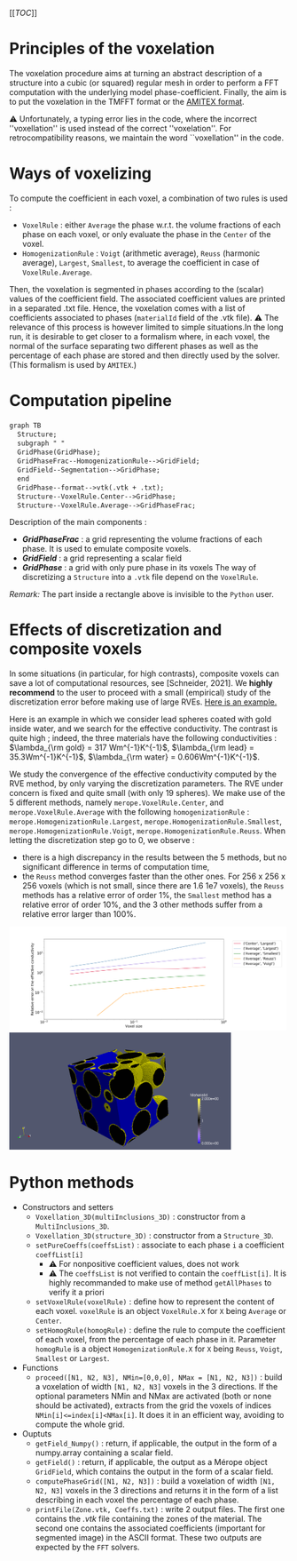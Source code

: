 [[_TOC_]]

# Principles of the voxelation

The voxelation procedure aims at turning an abstract description of a structure into a cubic (or squared) regular mesh in order to perform a FFT computation with the underlying model phase-coefficient.
Finally, the aim is to put the voxelation in the TMFFT format or the [AMITEX format](http://www.maisondelasimulation.fr/projects/amitex/user_guide/_build/html/input_files.html).

:warning: Unfortunately, a typing error lies in the code, where the incorrect ''voxellation'' is used instead of the correct ''voxelation''. For retrocompatibility reasons, we maintain the word ``voxellation'' in the code.

# Ways of voxelizing

To compute the coefficient in each voxel, a combination of two rules is used :
- `VoxelRule` : either `Average` the phase w.r.t. the volume fractions of each phase on each voxel, or only evaluate the phase in the `Center` of the voxel.
- `HomogenizationRule` : `Voigt` (arithmetic average), `Reuss` (harmonic average), `Largest`, `Smallest`, to average the coefficient in case of `VoxelRule.Average`.

Then, the voxelation is segmented in phases according to the (scalar) values of the coefficient field.
The associated coefficient values are printed in a separated .txt file.
Hence, the voxelation comes with a list of coefficients associated to phases (`materialId` field of the .vtk file).
:warning: The relevance of this process is however limited to simple situations.In the long run, it is desirable to get
closer to a formalism where, in each voxel, the normal of the surface separating two different phases as well as the percentage of each phase are stored and then directly used by the solver. (This formalism is used by `AMITEX`.)

# Computation pipeline


```mermaid
graph TB
  Structure;
  subgraph " "
  GridPhase(GridPhase);
  GridPhaseFrac--HomogenizationRule-->GridField;
  GridField--Segmentation-->GridPhase;
  end
  GridPhase--format-->vtk(.vtk + .txt);
  Structure--VoxelRule.Center-->GridPhase;
  Structure--VoxelRule.Average-->GridPhaseFrac;
```

Description of the main components :
- ***GridPhaseFrac*** : a grid representing the volume fractions of each phase. It is used to emulate composite voxels.
- ***GridField*** : a grid representing a scalar field
- ***GridPhase*** : a grid with only pure phase in its voxels
The way of discretizing a `Structure` into a `.vtk` file depend on the `VoxelRule`.

*Remark:*
The part inside a rectangle above is invisible to the `Python` user.

# Effects of discretization and composite voxels

In some situations (in particular, for high contrasts), composite voxels can save a lot of computational resources, see \[Schneider, 2021\].
We **highly recommend** to the user to proceed with a small (empirical) study of the discretization error before making use of large RVEs.
[Here is an example.](studies/Voxels_composites)

Here is an example in which we consider lead spheres coated with gold inside water, and we search for the effective conductivity. The contrast is quite high ; indeed, the three materials have the following conductivities :
$`\lambda_{\rm gold} = 317 Wm^{-1}K^{-1}`$, $`\lambda_{\rm lead} = 35.3Wm^{-1}K^{-1}`$, $`\lambda_{\rm water} = 0.606Wm^{-1}K^{-1}`$.

We study the convergence of the effective conductivity computed by the RVE method, by only varying the discretization parameters.
The RVE under concern is fixed and quite small (with only 19 spheres).
We make use of the 5 different methods, namely `merope.VoxelRule.Center`, and `merope.VoxelRule.Average` with the following `homogenizationRule` : `merope.HomogenizationRule.Largest`,  `merope.HomogenizationRule.Smallest`, `merope.HomogenizationRule.Voigt`, `merope.HomogenizationRule.Reuss`.
When letting the discretization step go to 0, we observe :
- there is a high discrepancy in the results between the 5 methods, but no significant difference in terms of computation time,
- the `Reuss` method converges faster than the other ones. For 256 x 256 x 256 voxels (which is not small, since there are 1.6 1e7 voxels), the `Reuss` methods has a relative error of order 1%, the `Smallest` method has a relative error of order 10%, and the 3 other methods suffer from a relative error larger than 100%.

<img src="studies/Voxels_composites/Relative_error.png" alt="drawing" width="500"/>
<img src="doc/Pictures/Plomb_or.png" alt="drawing" width="400"/>


# Python methods

- Constructors and setters
  - `Voxellation_3D(multiInclusions_3D)` : constructor from a `MultiInclusions_3D`.
  - `Voxellation_3D(structure_3D)` : constructor from a `Structure_3D`.
  - `setPureCoeffs(coeffsList)` : associate to each phase `i` a coefficient `coeffList[i]`
    - :warning: For nonpositive coefficient values, does not work
    - :warning: The `coeffsList` is not verified to contain the `coeffList[i]`. It is highly recommanded to make use of method `getAllPhases` to verify it a priori
  - `setVoxelRule(voxelRule)` : define how to represent the content of each voxel. `voxelRule` is an object `VoxelRule.X` for `X` being `Average` or `Center`.
  - `setHomogRule(homogRule)` : define the rule to compute the coefficient of each voxel, from the percentage of each phase in it. Parameter `homogRule` is a object `HomogenizationRule.X` for `X` being `Reuss`, `Voigt`, `Smallest` or `Largest`.
- Functions
  - `proceed([N1, N2, N3], NMin=[0,0,0], NMax = [N1, N2, N3])` : build a voxelation of width `[N1, N2, N3]` voxels in the 3 directions. If the  optional parameters NMin and NMax are activated (both or none should be activated), extracts from the grid the voxels of indices `NMin[i]<=index[i]<NMax[i]`. It does it in an efficient way, avoiding to compute the whole grid.
- Ouptuts  
  - `getField_Numpy()` : return, if applicable, the output in the form of a numpy.array containing a scalar field.
  - `getField()` : return, if applicable, the output as a Mérope object `GridField`, which contains the output in the form of a scalar field.
  - `computePhaseGrid([N1, N2, N3])` :  build a voxelation of width `[N1, N2, N3]` voxels in the 3 directions and returns it in the form of a list describing in each voxel the percentage of each phase.
  - `printFile(Zone.vtk, Coeffs.txt)` : write 2 output files. The first one contains the *.vtk* file containing the zones of the material. The second one contains the associated coefficients (important for segmented image) in the ASCII format. These two outputs are expected by the `FFT` solvers.
